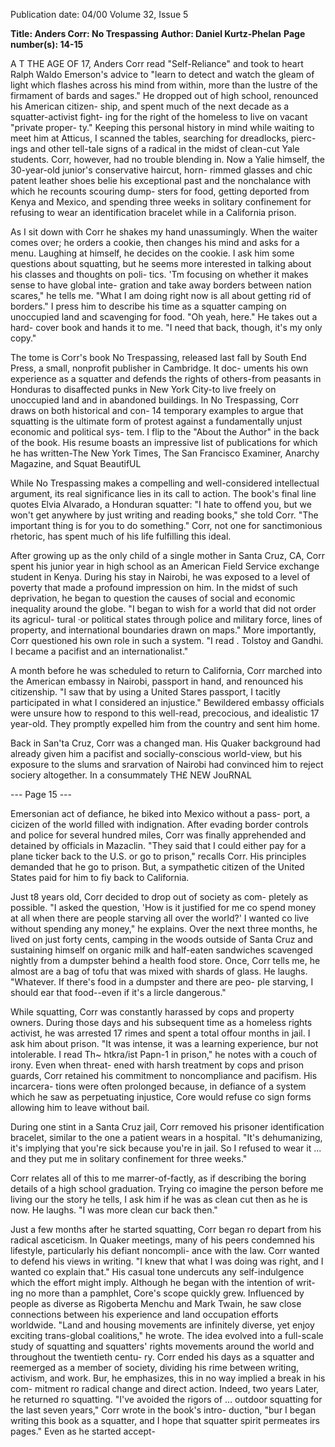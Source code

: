 Publication date: 04/00
Volume 32, Issue 5

**Title:  Anders Corr: No Trespassing**
**Author: Daniel Kurtz-Phelan**
**Page number(s): 14-15**

A
T THE AGE OF 17, Anders Corr read "Self-Reliance" and took 
to heart Ralph Waldo Emerson's advice to "learn to detect 
and watch the gleam of light which flashes across his mind from 
within, more than the lustre of the firmament of bards and sages." 
He dropped out of high school, renounced his American citizen-
ship, and spent much of the next decade as a squatter-activist fight-
ing for the right of the homeless to live on vacant "private proper-
ty." Keeping this personal history in mind while waiting to meet 
him at Atticus, I scanned the tables, searching for dreadlocks, pierc-
ings and other tell-tale signs of a radical in the midst of clean-cut 
Yale students. Corr, however, had no trouble blending in. Now a 
Yalie himself, the 30-year-old junior's conservative haircut, horn-
rimmed glasses and chic patent leather shoes belie his exceptional 
past and the nonchalance with which he recounts scouring dump-
sters for food, getting deported from Kenya and Mexico, and 
spending three weeks in solitary confinement for refusing to wear 
an identification bracelet while in a California prison. 

As I sit down with Corr he shakes my hand unassumingly. 
When the waiter comes over; he orders a cookie, then changes his 
mind and asks for a menu. Laughing at himself, he decides on the 
cookie. I ask him some questions about squatting, but he seems 
more interested in talking about his classes and thoughts on poli-
tics. 'Tm focusing on whether it makes sense to have global inte-
gration and take away borders between nation scares," he tells me. 
"What I am doing right now is all about getting rid of borders." I 
press him to describe his time as a squatter camping on unoccupied 
land and scavenging for food. "Oh yeah, here." He takes out a hard-
cover book and hands it to me. "I need that back, though, it's my 
only copy." 

The tome is Corr's book No Trespassing, released last fall by 
South End Press, a small, nonprofit publisher in Cambridge. It doc-
uments his own experience as a squatter and defends the rights of 
others-from peasants in Honduras to disaffected punks in New 
York City-to live freely on unoccupied land and in abandoned 
buildings. In No Trespassing, Corr draws on both historical and con-
14 
temporary examples to argue that squatting is the ultimate form of 
protest against a fundamentally unjust economic and political sys-
tem. I flip to the "About the Author" in the back of the book. His 
resume boasts an impressive list of publications for which he has 
written-The New York Times, The San Francisco Examiner, Anarchy 
Magazine, and Squat BeautifUL 

While No Trespassing makes a compelling and well-considered 
intellectual argument, its real significance lies in its call to action. 
The book's final line quotes Elvia Alvarado, a Honduran squatter: 
"I hate to offend you, but we won't get anywhere by just writing and 
reading books," she told Corr. "The important thing is for you to 
do something." Corr, not one for sanctimonious rhetoric, has spent 
much of his life fulfilling this ideal. 

After growing up as the only child of a single mother in Santa 
Cruz, CA, Corr spent his junior year in high school as an American 
Field Service exchange student in Kenya. During his stay in 
Nairobi, he was exposed to a level of poverty that made a profound 
impression on him. In the midst of such deprivation, he began to 
question the causes of social and economic inequality around the 
globe. "I began to wish for a world that did not order its agricul-
tural ·or political states through police and military force, lines of 
property, and international boundaries drawn on maps." More 
importantly, Corr questioned his own role in such a system. "I read 
. Tolstoy and Gandhi. I became a pacifist and an internationalist." 

A month before he was scheduled to return to California, Corr 
marched into the American embassy in Nairobi, passport in hand, 
and renounced his citizenship. "I saw that by using a United Stares 
passport, I tacitly participated in what I considered an injustice." 
Bewildered embassy officials were unsure how to respond to this 
well-read, precocious, and idealistic 17 year-old. They promptly 
expelled him from the country and sent him home. 

Back in San'ta Cruz, Corr was a changed man. His Quaker 
background had already given him a pacifist and socially-conscious 
world-view, but his exposure to the slums and srarvation of Nairobi 
had convinced him to reject sociery altogether. In a consummately 
TH£ NEW JouRNAL 

--- Page 15 ---

Emersonian act of defiance, he biked into Mexico without a pass-
port, a cicizen of the world filled with indignation. After evading 
border controls and police for several hundred miles, Corr was 
finally apprehended and detained by officials in Mazaclin. "They 
said that I could either pay for a plane ticker back to the U.S. or go 
to prison," recalls Corr. His principles demanded that he go to 
prison. But, a sympathetic citizen of the United States paid for him 
to fiy back to California. 

Just t8 years old, Corr decided to drop out of society as com-
pletely as possible. "I asked the question, 'How is it justified for me 
co spend money at all when there are people starving all over the 
world?' I wanted co live without spending any money," he explains. 
Over the next three months, he lived on just forty cents, camping 
in the woods outside of Santa Cruz and sustaining himself on 
organic milk and half-eaten sandwiches scavenged nightly from a 
dumpster behind a health food store. Once, Corr tells me, he 
almost are a bag of tofu that was mixed with shards of glass. He 
laughs. "Whatever. If there's food in a dumpster and there are peo-
ple starving, I should ear that food--even if it's a lircle dangerous." 

While squatting, Corr was constantly harassed by cops and 
property owners. During those days and his subsequent time as a 
homeless rights activist, he was arrested 17 rimes and spent a total 
offour months in jail. I ask him about prison. "It was intense, it was 
a learning experience, bur not intolerable. I read Th~ htkra/ist 
Papn-1 in prison," he notes with a couch of irony. Even when threat-
ened with harsh treatment by cops and prison guards, Corr retained 
his commitment to noncompliance and pacifism. His incarcera-
tions were often prolonged because, in defiance of a system which 
he saw as perpetuating injustice, Core would refuse co sign forms 
allowing him to leave without bail. 

During one stint in a Santa Cruz jail, 
Corr 
removed 
his 
prisoner 
identification bracelet, similar to the 
one a patient wears in a hospital. "It's 
dehumanizing, it's implying that you're 
sick because you're in jail. So I refused to wear it ... and they put me 
in solitary confinement for three weeks." 

Corr relates all of this to me marrer-of-factly, as if describing 
the boring details of a high school graduation. Trying co imagine 
the person before me living our the story he tells, I ask him if he was 
as clean cut then as he is now. He laughs. "I was more clean cur back 
then." 

Just a few months after he started squatting, Corr began ro 
depart from his radical asceticism. In Quaker meetings, many of his 
peers condemned his lifestyle, particularly his defiant noncompli-
ance with the law. Corr wanted to defend his views in writing. "I 
knew that what I was doing was right, and I wanted co explain 
that." His casual tone undercuts any self-indulgence which the 
effort might imply. Although he began with the intention of writ-
ing no more than a pamphlet, Core's scope quickly grew. Influenced 
by people as diverse as Rigoberta Menchu and Mark Twain, he saw 
close connections between his experience and land occupation 
efforts worldwide. "Land and housing movements are infinitely 
diverse, yet enjoy exciting trans-global coalitions," he wrote. The 
idea evolved into a full-scale study of squatting and squatters' rights 
movements around the world and throughout the twentieth centu-
ry. Corr ended his days as a squatter and reemerged as a member 
of society, dividing his rime between writing, activism, and work. 
Bur, he emphasizes, this in no way implied a break in his com-
mitment ro radical change and direct action. Indeed, two years 
Later, he returned ro squatting. "I've avoided the rigors of ... outdoor 
squatting for the last seven years," Corr wrote in the book's intro-
duction, "bur I began writing this book as a squatter, and I hope 
that squatter spirit permeates irs pages." Even as he started accept-